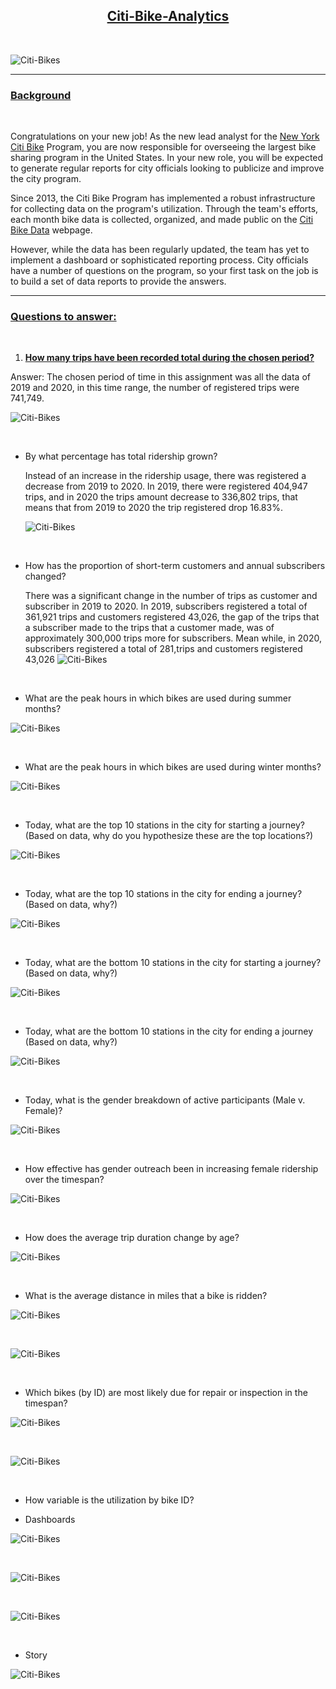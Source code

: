 ## <center><u>Citi-Bike-Analytics</u></center>

<br>

![Citi-Bikes](images/citibike.jpg)

<hr>

### <u>Background</u>

<br>

Congratulations on your new job! As the new lead analyst for the [New York Citi Bike](https://en.wikipedia.org/wiki/Citi_Bike) Program, you are now responsible for overseeing the largest bike sharing program in the United States. In your new role, you will be expected to generate regular reports for city officials looking to publicize and improve the city program.

Since 2013, the Citi Bike Program has implemented a robust infrastructure for collecting data on the program's utilization. Through the team's efforts, each month bike data is collected, organized, and made public on the [Citi Bike Data](https://www.citibikenyc.com/system-data) webpage.

However, while the data has been regularly updated, the team has yet to implement a dashboard or sophisticated reporting process. City officials have a number of questions on the program, so your first task on the job is to build a set of data reports to provide the answers.

<hr>

### <u>Questions to answer: </u>

<br>

1. <b><u>How many trips have been recorded total during the chosen period?</u></b>

  Answer: The chosen period of time in this assignment was all the data of 2019 and 2020, in this time range, the number of registered trips were 741,749.

  ![Citi-Bikes](images/Q1.png)

<br>

* By what percentage has total ridership grown?

  Instead of an increase in the ridership usage, there was registered a decrease from 2019 to 2020. In 2019, there were registered 404,947 trips, and in 2020 the trips amount decrease to 336,802 trips, that means that from 2019 to 2020 the trip registered drop 16.83%.

  ![Citi-Bikes](images/Q2.png)

<br>

* How has the proportion of short-term customers and annual subscribers changed?

  There was a significant change in the number of trips as customer and subscriber in 2019 to 2020. In 2019, subscribers registered a total of 361,921 trips and customers registered 43,026, the gap of the trips that a subscriber made to the trips that a customer made, was of approximately 300,000 trips more for subscribers. Mean while, in 2020, subscribers registered a total of 281,trips and customers registered 43,026
  ![Citi-Bikes](images/Q3.png)

<br>

* What are the peak hours in which bikes are used during summer months?

![Citi-Bikes](images/Q4.png)

<br>

* What are the peak hours in which bikes are used during winter months?

![Citi-Bikes](images/Q5.png)

<br>

* Today, what are the top 10 stations in the city for starting a journey? (Based on data, why do you hypothesize these are the top locations?)

![Citi-Bikes](images/Q6.png)

<br>

* Today, what are the top 10 stations in the city for ending a journey? (Based on data, why?)

![Citi-Bikes](images/Q7.png)

<br>

* Today, what are the bottom 10 stations in the city for starting a journey? (Based on data, why?)

![Citi-Bikes](images/Q8.png)

<br>

* Today, what are the bottom 10 stations in the city for ending a journey (Based on data, why?)


![Citi-Bikes](images/Q9.png)

<br>

* Today, what is the gender breakdown of active participants (Male v. Female)?

![Citi-Bikes](images/Q10.png)

<br>

* How effective has gender outreach been in increasing female ridership over the timespan?

![Citi-Bikes](images/Q11.png)

<br>

* How does the average trip duration change by age?

![Citi-Bikes](images/Q12.png)

<br>


* What is the average distance in miles that a bike is ridden?

![Citi-Bikes](images/Q13.png)

<br>

![Citi-Bikes](images/Q14.png)

<br>

* Which bikes (by ID) are most likely due for repair or inspection in the timespan?

![Citi-Bikes](images/Q15.png)

<br>

![Citi-Bikes](images/Q16.png)

<br>

* How variable is the utilization by bike ID?

* Dashboards

![Citi-Bikes](images/D1.png)

<br>

![Citi-Bikes](images/D2.png)

<br>


![Citi-Bikes](images/D3.png)

<br>


* Story

![Citi-Bikes](images/Story.png)

<br>
